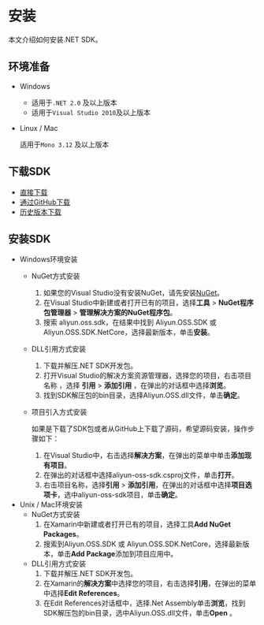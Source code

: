 # 安装

本文介绍如何安装.NET SDK。

## 环境准备

-   Windows
    -   适用于`.NET 2.0` 及以上版本
    -   适用于`Visual Studio 2010`及以上版本
-   Linux / Mac

    适用于`Mono 3.12` 及以上版本


## 下载SDK

-   [直接下载](http://docs-aliyun.cn-hangzhou.oss.aliyun-inc.com/assets/attach/32085/cn_zh/1515493045734/aliyun_oss_dotnet_sdk_2_8_0.zip)
-   [通过GitHub下载](https://github.com/aliyun/aliyun-oss-csharp-sdk.git?spm=a2c4g.11186623.2.15.5fce4144QhQZy7&file=aliyun-oss-csharp-sdk.git)
-   [历史版本下载](https://github.com/aliyun/aliyun-oss-csharp-sdk/releases)

## 安装SDK

-   Windows环境安装
    -   NuGet方式安装
        1.  如果您的Visual Studio没有安装NuGet，请先安装[NuGet](http://docs.nuget.org/docs/start-here/installing-nuget)。
        2.  在Visual Studio中新建或者打开已有的项目，选择**工具** \> **NuGet程序包管理器** \> **管理解决方案的NuGet程序包**。
        3.  搜索 aliyun.oss.sdk，在结果中找到 Aliyun.OSS.SDK 或 Aliyun.OSS.SDK.NetCore，选择最新版本，单击**安装**。
    -   DLL引用方式安装
        1.  下载并解压.NET SDK开发包。
        2.  打开Visual Studio的解决方案资源管理器，选择您的项目，右击项目名称 ，选择 **引用** \> **添加引用** ，在弹出的对话框中选择**浏览**。
        3.  找到SDK解压包的bin目录，选择Aliyun.OSS.dll文件，单击**确定**。
    -   项目引入方式安装

        如果是下载了SDK包或者从GitHub上下载了源码，希望源码安装，操作步骤如下：

        1.  在Visual Studio中，右击选择**解决方案**，在弹出的菜单中单击**添加现有项目**。
        2.  在弹出的对话框中选择aliyun-oss-sdk.csproj文件，单击**打开**。
        3.  右击项目名称，选择**引用** \> **添加引用**，在弹出的对话框中选择**项目选项卡**，选中aliyun-oss-sdk项目，单击**确定**。
-   Unix / Mac环境安装
    -   NuGet方式安装
        1.  在Xamarin中新建或者打开已有的项目，选择工具**Add NuGet Packages**。
        2.  搜索到Aliyun.OSS.SDK 或 Aliyun.OSS.SDK.NetCore，选择最新版本，单击**Add Package**添加到项目应用中。
    -   DLL引用方式安装
        1.  下载并解压.NET SDK开发包。
        2.  在Xamarin的**解决方案**中选择您的项目，右击选择**引用**，在弹出的菜单中选择**Edit References**。
        3.  在Edit References对话框中，选择.Net Assembly单击**浏览**，找到SDK解压包的bin目录，选中Aliyun.OSS.dll文件，单击**Open** 。

